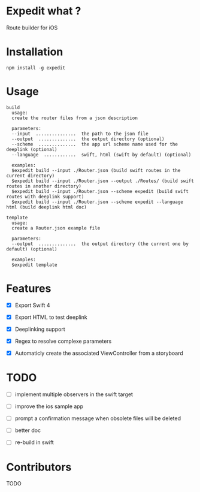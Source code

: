 # Expedit what ?

Route builder for iOS


# Installation

```
npm install -g expedit
```


# Usage

```
build
  usage:
  create the router files from a json description

  parameters:
  --input  ...............  the path to the json file
  --output  ..............  the output directory (optional)
  --scheme  ..............  the app url scheme name used for the deeplink (optional)
  --language  ............  swift, html (swift by default) (optional)

  examples:
  $expedit build --input ./Router.json (build swift routes in the current directory)
  $expedit build --input ./Router.json --output ./Routes/ (build swift routes in another directory)
  $expedit build --input ./Router.json --scheme expedit (build swift routes with deeplink support)
  $expedit build --input ./Router.json --scheme expedit --language html (build deeplink html doc)

template
  usage:
  create a Router.json example file

  parameters:
  --output  ..............  the output directory (the current one by default) (optional)

  examples:
  $expedit template
```


# Features

- [x] Export Swift 4
- [x] Export HTML to test deeplink
- [x] Deeplinking support
- [x] Regex to resolve complexe parameters
- [x] Automaticly create the associated ViewController from a storyboard


# TODO
- [ ] implement multiple observers in the swift target
- [ ] improve the ios sample app
- [ ] prompt a confirmation message when obsolete files will be deleted
- [ ] better doc
- [ ] re-build in swift


# Contributors

TODO